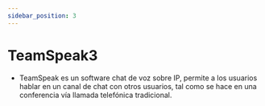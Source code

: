 ```yaml
---
sidebar_position: 3
---
```


# TeamSpeak3
- TeamSpeak es un software chat de voz sobre IP, permite a los usuarios hablar en un canal de chat con otros usuarios, tal como se hace en una conferencia vía llamada telefónica tradicional.
